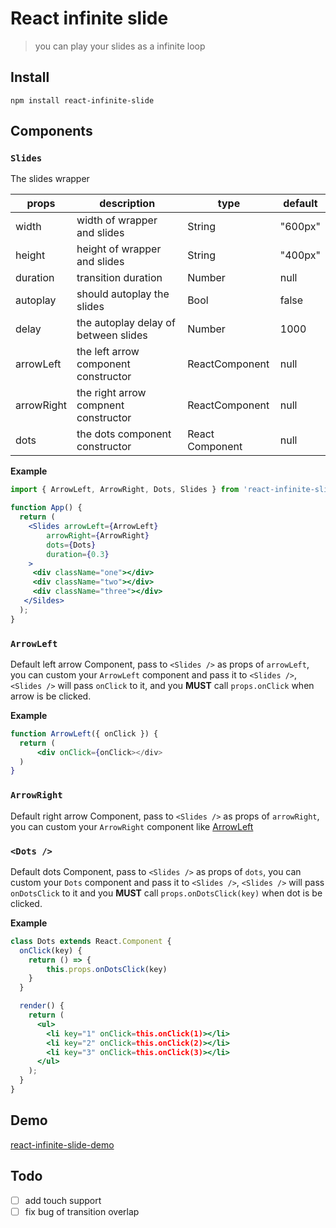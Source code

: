 # React infinite slide
> you can play your slides as a infinite loop

## Install
    npm install react-infinite-slide

## Components
### `Slides`
The slides wrapper

| props      | description                          | type            | default |
|------------|--------------------------------------|-----------------|---------|
| width      | width of wrapper and slides          | String          | "600px" |
| height     | height of wrapper and slides         | String          | "400px" |
| duration   | transition duration                  | Number          | null    |
| autoplay   | should autoplay the slides           | Bool            | false   |
| delay      | the autoplay delay of between slides | Number          | 1000    |
| arrowLeft  | the left arrow component constructor | ReactComponent  | null    |
| arrowRight | the right arrow compnent constructor | ReactComponent  | null    |
| dots       | the dots component constructor       | React Component | null    |

**Example**
```jsx
import { ArrowLeft, ArrowRight, Dots, Slides } from 'react-infinite-slide';

function App() {
  return (
    <Slides arrowLeft={ArrowLeft}
        arrowRight={ArrowRight}
        dots={Dots}
        duration={0.3}
    >
     <div className="one"></div>
     <div className="two"></div>
     <div className="three"></div>
   </Sildes>
  );
}

```

### `ArrowLeft`
Default left arrow Component, pass to `<Slides />` as props of `arrowLeft`,
you can custom your `ArrowLeft` component and pass it to `<Slides />`,
`<Slides />` will pass `onClick` to it, and you **MUST** call `props.onClick` 
when arrow is be clicked. 

**Example**
```jsx
function ArrowLeft({ onClick }) {
  return (
      <div onClick={onClick></div>
  )
}
``` 

### `ArrowRight`
Default right arrow Component, pass to `<Slides />` as props of `arrowRight`,
you can custom your `ArrowRight` component like [ArrowLeft](#`ArrowLeft`)


### `<Dots />`
Default dots Component, pass to `<Slides />` as props of `dots`, you can
custom your `Dots` component and pass it to `<Slides />`, `<Slides />` will pass
`onDotsClick` to it and you **MUST** call `props.onDotsClick(key)` when dot is be clicked.

**Example**
```jsx
class Dots extends React.Component {
  onClick(key) {
    return () => {
        this.props.onDotsClick(key)
    }
  }

  render() {
    return (
      <ul>
        <li key="1" onClick=this.onClick(1)></li>
        <li key="2" onClick=this.onClick(2)></li>
        <li key="3" onClick=this.onClick(3)></li>
      </ul>
    );
  }
}
```


## Demo
[react-infinite-slide-demo](http://jkvim.github.io/react-infinite-slide)

## Todo
- [ ] add touch support
- [ ] fix bug of transition overlap